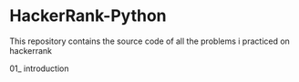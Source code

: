 # HackerRank-Python
This repository contains the source code of all the problems i practiced on hackerrank

01_ introduction
